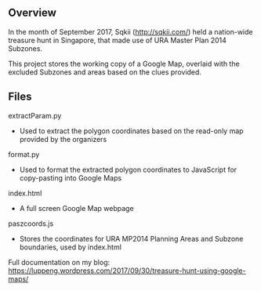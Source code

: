 ## Overview 
In the month of September 2017, Sqkii (http://sqkii.com/) held a nation-wide treasure hunt in Singapore, that made use of URA Master Plan 2014 Subzones.

This project stores the working copy of a Google Map, overlaid with the excluded Subzones and areas based on the clues provided. 

## Files 
extractParam.py
- Used to extract the polygon coordinates based on the read-only map provided by the organizers 

format.py 
- Used to format the extracted polygon coordinates to JavaScript for copy-pasting into Google Maps 

index.html 
- A full screen Google Map webpage 

paszcoords.js
- Stores the coordinates for URA MP2014 Planning Areas and Subzone boundaries, used by index.html

Full documentation on my blog: https://luppeng.wordpress.com/2017/09/30/treasure-hunt-using-google-maps/
